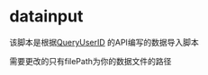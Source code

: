 # datainput
该脚本是根据[QueryUserID](https://github.com/linhei/QueryUserID) 的API编写的数据导入脚本

需要更改的只有filePath为你的数据文件的路径
